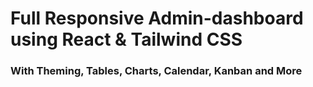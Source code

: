 # Full Responsive Admin-dashboard using React & Tailwind CSS

### With Theming, Tables, Charts, Calendar, Kanban and More
